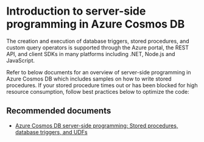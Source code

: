 <properties
	pageTitle="Stored procedure programming"
  	description="Stored Procedure programming"
	service="microsoft.documentdb"
	resource="databaseAccounts"
	authors="rnagpal"
	displayOrder="108"
	selfHelpType="resource"
	supportTopicIds="32597561"
	resourceTags=""
	productPesIds="15585"
	cloudEnvironments="public"
	articleId="0d57a184-547e-4c65-a42b-6cf378f33103"
/>

# Introduction to server-side programming in Azure Cosmos DB

The creation and execution of database triggers, stored procedures, and custom query operators is supported through the Azure portal, the REST API, and client SDKs in many platforms including .NET, Node.js and JavaScript.

Refer to below documents for an overview of server-side programming in Azure Cosmos DB which includes samples on how to write stored procedures. If your stored procedure times out or has been blocked for high resource consumption, follow best practices below to optimize the code:

## **Recommended documents**

* [Azure Cosmos DB server-side programming: Stored procedures, database triggers, and UDFs](https://docs.microsoft.com/azure/cosmos-db/programming)
